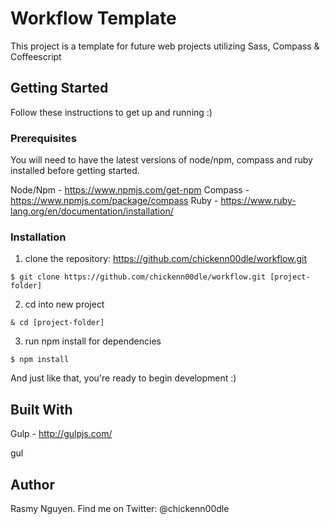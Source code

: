 # Workflow Template

This project is a template for future web projects utilizing Sass, Compass & Coffeescript


## Getting Started

Follow these instructions to get up and running :)

### Prerequisites

You will need to have the latest versions of node/npm, compass and ruby installed before getting started.

Node/Npm -  https://www.npmjs.com/get-npm
Compass - https://www.npmjs.com/package/compass
Ruby - https://www.ruby-lang.org/en/documentation/installation/

### Installation

1. clone the repository: https://github.com/chickenn00dle/workflow.git

```
$ git clone https://github.com/chickenn00dle/workflow.git [project-folder]
```

2. cd into new project

```
& cd [project-folder]
```

3. run npm install for dependencies

```
$ npm install
```

And just like that, you're ready to begin development :)


## Built With

Gulp - http://gulpjs.com/

gul
## Author

Rasmy Nguyen. Find me on Twitter: @chickenn00dle
